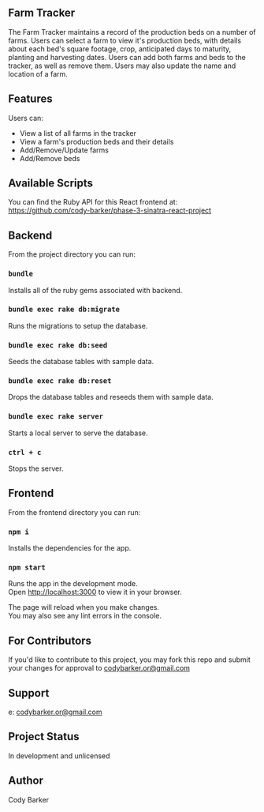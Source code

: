 ## Farm Tracker

The Farm Tracker maintains a record of the production beds on a number of farms. Users can select a farm to view it's production beds, with details about each bed's square footage, crop, anticipated days to maturity, planting and harvesting dates. Users can add both farms and beds to the tracker, as well as remove them. Users may also update the name and location of a farm.

## Features

Users can:

- View a list of all farms in the tracker
- View a farm's production beds and their details
- Add/Remove/Update farms
- Add/Remove beds

## Available Scripts

You can find the Ruby API for this React frontend at: https://github.com/cody-barker/phase-3-sinatra-react-project


## Backend

From the project directory you can run:

### `bundle`

Installs all of the ruby gems associated with backend.

### `bundle exec rake db:migrate`

Runs the migrations to setup the database.

### `bundle exec rake db:seed`

Seeds the database tables with sample data.

### `bundle exec rake db:reset`

Drops the database tables and reseeds them with sample data.

### `bundle exec rake server`

Starts a local server to serve the database.

### `ctrl + c`

Stops the server.

## Frontend

From the frontend directory you can run:

### `npm i`

Installs the dependencies for the app.

### `npm start`

Runs the app in the development mode.\
Open [http://localhost:3000](http://localhost:3000) to view it in your browser.

The page will reload when you make changes.\
You may also see any lint errors in the console.

## For Contributors
If you'd like to contribute to this project, you may fork this repo and submit your changes for approval to codybarker.or@gmail.com

##  Support
e: codybarker.or@gmail.com

## Project Status
In development and unlicensed

## Author
Cody Barker


